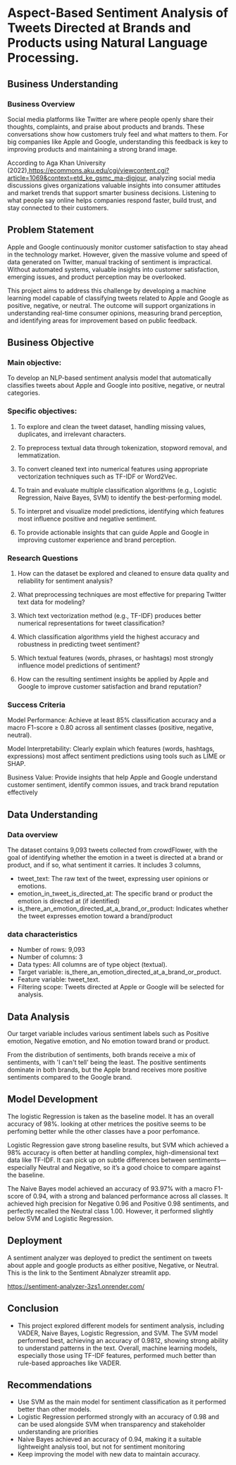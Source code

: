 # Aspect-Based Sentiment Analysis of Tweets Directed at Brands and Products using Natural Language Processing.

## Business Understanding 
### Business Overview
Social media platforms like Twitter are where people openly share their thoughts, complaints, and praise about products and brands. These conversations show how customers truly feel and what matters to them. For big companies like Apple and Google, understanding this feedback is key to improving products and maintaining a strong brand image.

According to Aga Khan University (2022),https://ecommons.aku.edu/cgi/viewcontent.cgi?article=1069&context=etd_ke_gsmc_ma-digjour, analyzing social media discussions gives organizations valuable insights into consumer attitudes and market trends that support smarter business decisions. Listening to what people say online helps companies respond faster, build trust, and stay connected to their customers.

## Problem Statement
Apple and Google continuously monitor customer satisfaction to stay ahead in the technology market. However, given the massive volume and speed of data generated on Twitter, manual tracking of sentiment is impractical. Without automated systems, valuable insights into customer satisfaction, emerging issues, and product perception may be overlooked.

This project aims to address this challenge by developing a machine learning model capable of classifying tweets related to Apple and Google as positive, negative, or neutral. The outcome will support organizations in understanding real-time consumer opinions, measuring brand perception, and identifying areas for improvement based on public feedback.

## Business Objective
### Main objective:
To develop an NLP-based sentiment analysis model that automatically classifies tweets about Apple and Google into positive, negative, or neutral categories.

### Specific objectives:
1. To explore and clean the tweet dataset, handling missing values, duplicates, and irrelevant characters.

2. To preprocess textual data through tokenization, stopword removal, and lemmatization.

3. To convert cleaned text into numerical features using appropriate vectorization techniques such as TF-IDF or Word2Vec.

4. To train and evaluate multiple classification algorithms (e.g., Logistic Regression, Naive Bayes, SVM) to identify the best-performing model.

5. To interpret and visualize model predictions, identifying which features most influence positive and negative sentiment.

6. To provide actionable insights that can guide Apple and Google in improving customer experience and brand perception.

   
### Research Questions
1. How can the dataset be explored and cleaned to ensure data quality and reliability for sentiment analysis?

2. What preprocessing techniques are most effective for preparing Twitter text data for modeling?

3. Which text vectorization method (e.g., TF-IDF) produces better numerical representations for tweet classification?

4. Which classification algorithms yield the highest accuracy and robustness in predicting tweet sentiment?

5. Which textual features (words, phrases, or hashtags) most strongly influence model predictions of sentiment?

6. How can the resulting sentiment insights be applied by Apple and Google to improve customer satisfaction and brand reputation?


### Success Criteria
Model Performance: Achieve at least 85% classification accuracy and a macro F1-score ≥ 0.80 across all sentiment classes (positive, negative, neutral).

Model Interpretability: Clearly explain which features (words, hashtags, expressions) most affect sentiment predictions using tools such as LIME or SHAP.

Business Value: Provide insights that help Apple and Google understand customer sentiment, identify common issues, and track brand reputation effectively



## Data Understanding
### Data overview
The dataset contains 9,093 tweets collected from crowdFlower, with the goal of identifying whether the emotion in a tweet is directed at a brand or product, and if so, what sentiment it carries. It includes 3 columns,
- tweet_text:  The raw text of the tweet, expressing user opinions or emotions.
- emotion_in_tweet_is_directed_at: The specific brand or product the emotion is directed at (if identified)
- is_there_an_emotion_directed_at_a_brand_or_product: Indicates whether the tweet expresses emotion toward a brand/product


### data characteristics
- Number of rows: 9,093
- Number of columns: 3
- Data types: All columns are of type object (textual).
- Target variable: is_there_an_emotion_directed_at_a_brand_or_product.
- Feature variable: tweet_text.
- Filtering scope: Tweets directed at Apple or Google will be selected for analysis.


## Data Analysis
Our target variable includes various sentiment  labels such as Positive emotion, Negative emotion, and No emotion toward brand or product.

From the distribution of sentiments, both brands receive a mix of sentiments, with 'I can't tell' being the least. The positive sentiments dominate in both brands, but the Apple brand receives more positive sentiments compared to the Google brand.

## Model Development
The logistic Regression is taken as the baseline model. It has an overall accuracy of 98%.
looking at other metrices the positive seems to be perfoming better while the other classes have a poor perfomance.

Logistic Regression gave strong baseline results, but SVM which achieved a 98% accuracy is often better at handling complex, high-dimensional text data like TF-IDF. It can pick up on subtle differences between sentiments—especially Neutral and Negative, so it’s a good choice to compare against the baseline.

The Naive Bayes model achieved an accuracy of 93.97% with a macro F1-score of 0.94, with a  strong and balanced performance across all classes. It achieved high precision for Negative 0.96 and Positive 0.98 sentiments, and perfectly recalled the Neutral class 1.00. However, it performed slightly below SVM and Logistic Regression.

## Deployment
A sentiment analyzer was deployed to predict the sentiment on tweets about apple and google products as either positive, Negative, or Neutral.
This is the link to the Sentiment Abnalyzer streamlit app. 

https://sentiment-analyzer-3zs1.onrender.com/ 


## Conclusion
- This project explored different models for sentiment analysis, including VADER, Naive Bayes, Logistic Regression, and SVM. The SVM model performed best, achieving an accuracy of 0.9812, showing strong ability to understand patterns in the text. Overall, machine learning models, especially those using TF-IDF features, performed much better than rule-based approaches like VADER.


## Recommendations
- Use SVM as the main model for sentiment classification as it performed better than other models.
- Logistic Regression performed strongly with an accuracy of 0.98 and can be used alongside SVM when transparency and stakeholder understanding are priorities
- Naive Bayes achieved an accuracy of 0.94, making it a suitable lightweight analysis tool, but not for sentiment monitoring
- Keep improving the model with new data to maintain accuracy.

